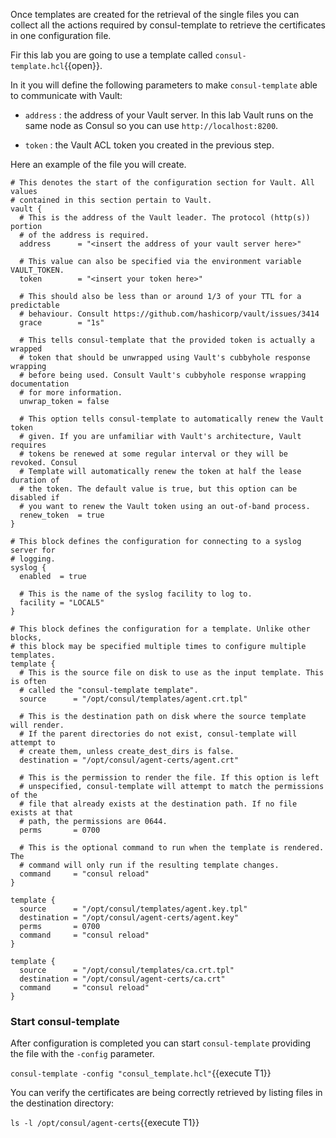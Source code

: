 Once templates are created for the retrieval of the single files you can collect all the actions required by consul-template to retrieve the certificates in one configuration file.

Fir this lab you are going to use a template called `consul-template.hcl`{{open}}.

In it you will define the following parameters to make `consul-template` able to communicate with Vault:

* `address` : the address of your Vault server. In this lab Vault runs on the same node as Consul so you can use `http://localhost:8200`.

* `token`  : the Vault ACL token you created in the previous step.

Here an example of the file you will create.

```
# This denotes the start of the configuration section for Vault. All values
# contained in this section pertain to Vault.
vault {
  # This is the address of the Vault leader. The protocol (http(s)) portion
  # of the address is required.
  address      = "<insert the address of your vault server here>"

  # This value can also be specified via the environment variable VAULT_TOKEN.
  token        = "<insert your token here>"

  # This should also be less than or around 1/3 of your TTL for a predictable
  # behaviour. Consult https://github.com/hashicorp/vault/issues/3414
  grace        = "1s"

  # This tells consul-template that the provided token is actually a wrapped
  # token that should be unwrapped using Vault's cubbyhole response wrapping
  # before being used. Consult Vault's cubbyhole response wrapping documentation
  # for more information.
  unwrap_token = false

  # This option tells consul-template to automatically renew the Vault token
  # given. If you are unfamiliar with Vault's architecture, Vault requires
  # tokens be renewed at some regular interval or they will be revoked. Consul
  # Template will automatically renew the token at half the lease duration of
  # the token. The default value is true, but this option can be disabled if
  # you want to renew the Vault token using an out-of-band process.
  renew_token  = true
}

# This block defines the configuration for connecting to a syslog server for
# logging.
syslog {
  enabled  = true

  # This is the name of the syslog facility to log to.
  facility = "LOCAL5"
}

# This block defines the configuration for a template. Unlike other blocks,
# this block may be specified multiple times to configure multiple templates.
template {
  # This is the source file on disk to use as the input template. This is often
  # called the "consul-template template".
  source      = "/opt/consul/templates/agent.crt.tpl"

  # This is the destination path on disk where the source template will render.
  # If the parent directories do not exist, consul-template will attempt to
  # create them, unless create_dest_dirs is false.
  destination = "/opt/consul/agent-certs/agent.crt"

  # This is the permission to render the file. If this option is left
  # unspecified, consul-template will attempt to match the permissions of the
  # file that already exists at the destination path. If no file exists at that
  # path, the permissions are 0644.
  perms       = 0700

  # This is the optional command to run when the template is rendered. The
  # command will only run if the resulting template changes.
  command     = "consul reload"
}

template {
  source      = "/opt/consul/templates/agent.key.tpl"
  destination = "/opt/consul/agent-certs/agent.key"
  perms       = 0700
  command     = "consul reload"
}

template {
  source      = "/opt/consul/templates/ca.crt.tpl"
  destination = "/opt/consul/agent-certs/ca.crt"
  command     = "consul reload"
}
```

### Start consul-template

After configuration is completed you can start `consul-template` providing the file with the `-config` parameter.

`consul-template -config "consul_template.hcl"`{{execute T1}}


You can verify the certificates are being correctly retrieved by listing files in the destination directory:

`ls -l /opt/consul/agent-certs`{{execute T1}}


